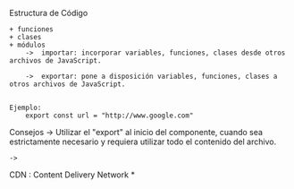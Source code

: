 Estructura de Código

    + funciones
    + clases
    + módulos
        ->  importar: incorporar variables, funciones, clases desde otros archivos de JavaScript.

        ->  exportar: pone a disposición variables, funciones, clases a otros archivos de JavaScript.


    Ejemplo:
        export const url = "http://www.google.com"

Consejos
-> Utilizar el "export" al inicio del componente, cuando sea estrictamente necesario y requiera utilizar todo el contenido del archivo.

    ->

CDN : Content Delivery Network \*
